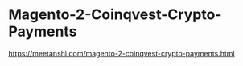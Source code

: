 # Magento-2-Coinqvest-Crypto-Payments
https://meetanshi.com/magento-2-coinqvest-crypto-payments.html

